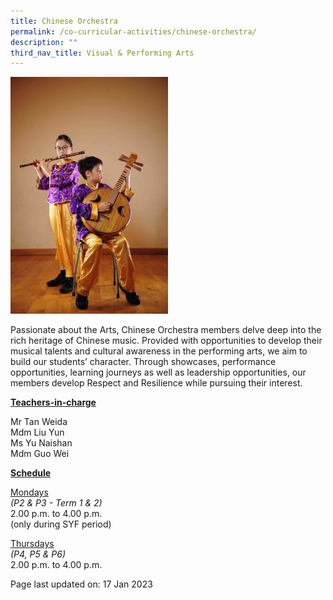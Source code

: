 ```yaml
---
title: Chinese Orchestra
permalink: /co-curricular-activities/chinese-orchestra/
description: ""
third_nav_title: Visual & Performing Arts
---
```

<img style="width: 50%;" src="/images/co.jpeg">
<p>Passionate about the Arts, Chinese Orchestra members delve deep into the rich heritage of Chinese music. Provided with opportunities to develop their musical talents and cultural awareness in the performing arts, we aim to build our students’ character.  Through showcases, performance opportunities, learning journeys as well as leadership opportunities, our members develop Respect and Resilience while pursuing their interest.</p>
<p><u><strong>Teachers-in-charge</strong></u></p>
<p>Mr Tan Weida<br>Mdm Liu Yun<br>Ms Yu Naishan<br>Mdm Guo Wei</p>
<p><u><strong>Schedule</strong></u></p>
<p><u>Mondays</u><br><em>(P2 &amp; P3 - Term 1 &amp; 2)&nbsp;</em><br>2.00 p.m. to 4.00 p.m.<br>(only during SYF period)</p>
<p><u>Thursdays</u><br><em>(P4, P5 &amp; P6)</em><br>2.00 p.m. to 4.00 p.m.</p>

<p>Page last updated on: 17 Jan 2023</p>